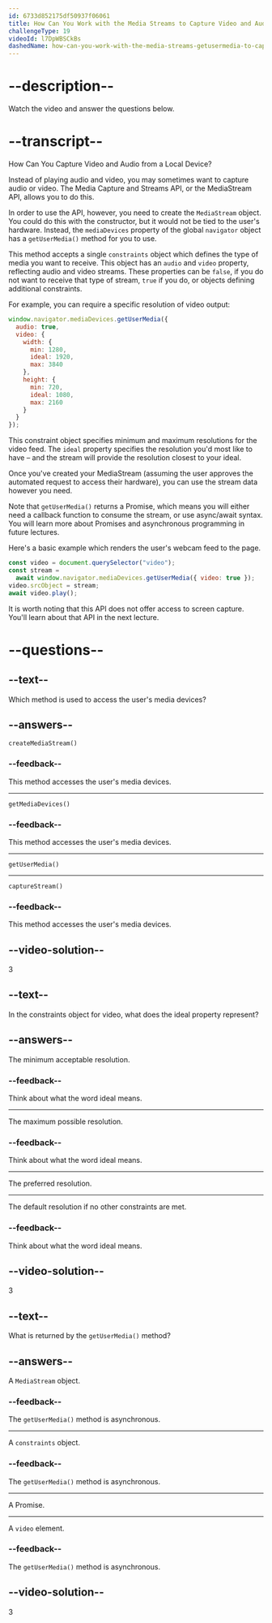 ```yaml
---
id: 6733d852175df50937f06061
title: How Can You Work with the Media Streams to Capture Video and Audio from a Local Device?
challengeType: 19
videoId: l7DpWBSCkBs
dashedName: how-can-you-work-with-the-media-streams-getusermedia-to-capture-video-and-audio-from-a-local-device
---
```


# --description--

Watch the video and answer the questions below.

# --transcript--

How Can You Capture Video and Audio from a Local Device?

Instead of playing audio and video, you may sometimes want to capture audio or video. The Media Capture and Streams API, or the MediaStream API, allows you to do this.

In order to use the API, however, you need to create the `MediaStream` object. You could do this with the constructor, but it would not be tied to the user's hardware. Instead, the `mediaDevices` property of the global `navigator` object has a `getUserMedia()` method for you to use.

This method accepts a single `constraints` object which defines the type of media you want to receive. This object has an `audio` and `video` property, reflecting audio and video streams. These properties can be `false`, if you do not want to receive that type of stream, `true` if you do, or objects defining additional constraints.

For example, you can require a specific resolution of video output:

```js
window.navigator.mediaDevices.getUserMedia({
  audio: true,
  video: {
    width: {
      min: 1280,
      ideal: 1920,
      max: 3840
    },
    height: {
      min: 720,
      ideal: 1080,
      max: 2160
    }
  }
});
```

This constraint object specifies minimum and maximum resolutions for the video feed. The `ideal` property specifies the resolution you'd most like to have – and the stream will provide the resolution closest to your ideal.

Once you've created your MediaStream (assuming the user approves the automated request to access their hardware), you can use the stream data however you need.

Note that `getUserMedia()` returns a Promise, which means you will either need a callback function to consume the stream, or use async/await syntax. You will learn more about Promises and asynchronous programming in future lectures. 

Here's a basic example which renders the user's webcam feed to the page.

```js
const video = document.querySelector("video");
const stream =
  await window.navigator.mediaDevices.getUserMedia({ video: true });
video.srcObject = stream;
await video.play();
```

It is worth noting that this API does not offer access to screen capture. You'll learn about that API in the next lecture.

# --questions--

## --text--

Which method is used to access the user's media devices?

## --answers--

`createMediaStream()`

### --feedback--

This method accesses the user's media devices.

---

`getMediaDevices()`

### --feedback--

This method accesses the user's media devices.

---

`getUserMedia()`

---

`captureStream()`

### --feedback--

This method accesses the user's media devices.

## --video-solution--

3

## --text--

In the constraints object for video, what does the ideal property represent?

## --answers--

The minimum acceptable resolution.

### --feedback--

Think about what the word ideal means.

---

The maximum possible resolution.

### --feedback--

Think about what the word ideal means.

---

The preferred resolution.

---

The default resolution if no other constraints are met.

### --feedback--

Think about what the word ideal means.

## --video-solution--

3

## --text--

What is returned by the `getUserMedia()` method?

## --answers--

A `MediaStream` object.

### --feedback--

The `getUserMedia()` method is asynchronous.

---

A `constraints` object.

### --feedback--

The `getUserMedia()` method is asynchronous.

---

A Promise.

---

A `video` element.

### --feedback--

The `getUserMedia()` method is asynchronous.

## --video-solution--

3
